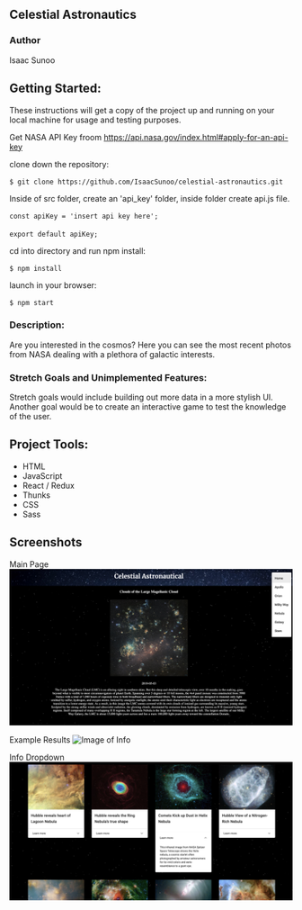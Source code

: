 ## Celestial Astronautics

### Author
Isaac Sunoo

## Getting Started:
These instructions will get a copy of the project up and running on your local machine for usage and testing purposes.

Get NASA API Key froom https://api.nasa.gov/index.html#apply-for-an-api-key

clone down the repository:
```
$ git clone https://github.com/IsaacSunoo/celestial-astronautics.git
```
Inside of src folder, create an 'api_key' folder, inside folder create api.js file.
```
const apiKey = 'insert api key here';

export default apiKey;
```
cd into directory and run npm install:
```
$ npm install
```

launch in your browser:
```
$ npm start
```

### Description:

Are you interested in the cosmos?  Here you can see the most recent photos from NASA dealing with a plethora of galactic interests.

### Stretch Goals and Unimplemented Features:

Stretch goals would include building out more data in a more stylish UI.  Another goal would be to create an interactive game to test the knowledge of the user.

## Project Tools:
* HTML
* JavaScript
* React / Redux
* Thunks
* CSS
* Sass

## Screenshots
Main Page
![Image of Mainpage](images/Readme2.png)

Example Results
![Image of Info](images/Readme3.png)

Info Dropdown
![Image of Results](images/Readme1.png)
